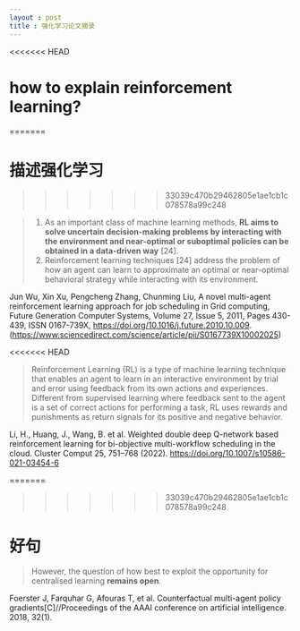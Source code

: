 ```yaml
---
layout : post
title : 强化学习论文摘录
---
```


<<<<<<< HEAD
# how to explain reinforcement learning?
=======
# 描述强化学习
>>>>>>> 33039c470b29462805e1ae1cb1c078578a99c248

>  1. As an important class of machine learning methods, **RL aims to solve uncertain decision-making problems by interacting with the environment and near-optimal or suboptimal policies can be obtained in a data-driven way** [24].
>  2. Reinforcement learning techniques [24] address the problem of how an agent can learn to approximate an optimal or near-optimal behavioral strategy while interacting with its environment.

Jun Wu, Xin Xu, Pengcheng Zhang, Chunming Liu, A novel multi-agent reinforcement learning approach for job scheduling in Grid computing, Future Generation Computer Systems,
Volume 27, Issue 5, 2011, Pages 430-439, ISSN 0167-739X, https://doi.org/10.1016/j.future.2010.10.009. (https://www.sciencedirect.com/science/article/pii/S0167739X10002025)



<<<<<<< HEAD
> Reinforcement Learning (RL) is a type of machine learning technique that enables an agent to learn in an interactive environment by trial and error using feedback from its own actions and experiences. Different from supervised learning where feedback sent to the agent is a set of correct actions for performing a task, RL uses rewards and punishments as return signals for its positive and negative behavior.
>

Li, H., Huang, J., Wang, B. et al. Weighted double deep Q-network based reinforcement learning for bi-objective multi-workflow scheduling in the cloud. Cluster Comput 25, 751–768 (2022). https://doi.org/10.1007/s10586-021-03454-6



=======
>>>>>>> 33039c470b29462805e1ae1cb1c078578a99c248
# 好句

> However, the question of how best to exploit the opportunity for centralised learning **remains open**.

Foerster J, Farquhar G, Afouras T, et al. Counterfactual multi-agent policy gradients[C]//Proceedings of the AAAI conference on artificial intelligence. 2018, 32(1).